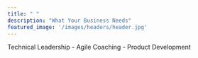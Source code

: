 ```yaml
---
title: " "
description: "What Your Business Needs"
featured_image: '/images/headers/header.jpg'
---
```

Technical Leadership - Agile Coaching - Product Development
